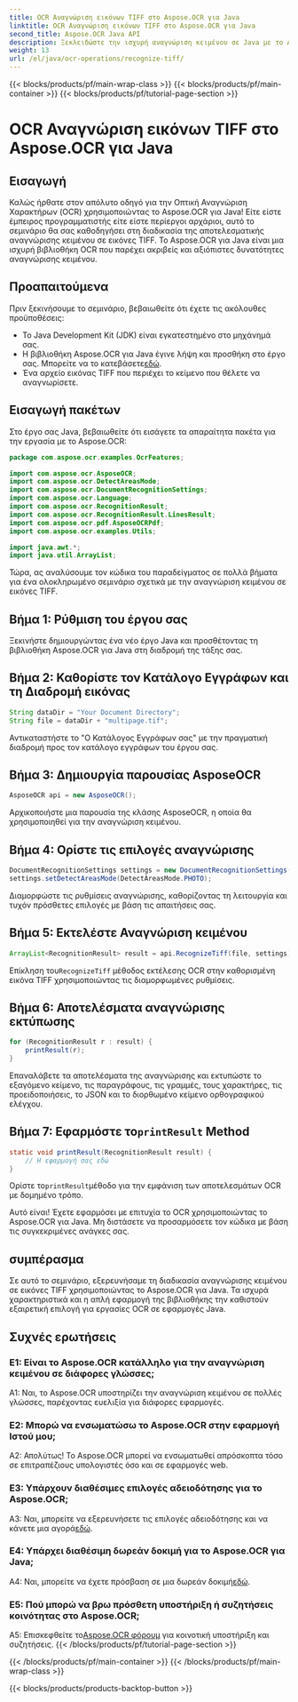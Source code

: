 ```yaml
---
title: OCR Αναγνώριση εικόνων TIFF στο Aspose.OCR για Java
linktitle: OCR Αναγνώριση εικόνων TIFF στο Aspose.OCR για Java
second_title: Aspose.OCR Java API
description: Ξεκλειδώστε την ισχυρή αναγνώριση κειμένου σε Java με το Aspose.OCR. Αναγνωρίστε εύκολα κείμενο σε εικόνες TIFF. Κάντε λήψη τώρα για μια απρόσκοπτη εμπειρία OCR.
weight: 13
url: /el/java/ocr-operations/recognize-tiff/
---
```


{{< blocks/products/pf/main-wrap-class >}}
{{< blocks/products/pf/main-container >}}
{{< blocks/products/pf/tutorial-page-section >}}

# OCR Αναγνώριση εικόνων TIFF στο Aspose.OCR για Java

## Εισαγωγή

Καλώς ήρθατε στον απόλυτο οδηγό για την Οπτική Αναγνώριση Χαρακτήρων (OCR) χρησιμοποιώντας το Aspose.OCR για Java! Είτε είστε έμπειρος προγραμματιστής είτε είστε περίεργοι αρχάριοι, αυτό το σεμινάριο θα σας καθοδηγήσει στη διαδικασία της αποτελεσματικής αναγνώρισης κειμένου σε εικόνες TIFF. Το Aspose.OCR για Java είναι μια ισχυρή βιβλιοθήκη OCR που παρέχει ακριβείς και αξιόπιστες δυνατότητες αναγνώρισης κειμένου.

## Προαπαιτούμενα

Πριν ξεκινήσουμε το σεμινάριο, βεβαιωθείτε ότι έχετε τις ακόλουθες προϋποθέσεις:

- Το Java Development Kit (JDK) είναι εγκατεστημένο στο μηχάνημά σας.
-  Η βιβλιοθήκη Aspose.OCR για Java έγινε λήψη και προσθήκη στο έργο σας. Μπορείτε να το κατεβάσετε[εδώ](https://releases.aspose.com/ocr/java/).
- Ένα αρχείο εικόνας TIFF που περιέχει το κείμενο που θέλετε να αναγνωρίσετε.

## Εισαγωγή πακέτων

Στο έργο σας Java, βεβαιωθείτε ότι εισάγετε τα απαραίτητα πακέτα για την εργασία με το Aspose.OCR:

```java
package com.aspose.ocr.examples.OcrFeatures;

import com.aspose.ocr.AsposeOCR;
import com.aspose.ocr.DetectAreasMode;
import com.aspose.ocr.DocumentRecognitionSettings;
import com.aspose.ocr.Language;
import com.aspose.ocr.RecognitionResult;
import com.aspose.ocr.RecognitionResult.LinesResult;
import com.aspose.ocr.pdf.AsposeOCRPdf;
import com.aspose.ocr.examples.Utils;

import java.awt.*;
import java.util.ArrayList;
```

Τώρα, ας αναλύσουμε τον κώδικα του παραδείγματος σε πολλά βήματα για ένα ολοκληρωμένο σεμινάριο σχετικά με την αναγνώριση κειμένου σε εικόνες TIFF.

## Βήμα 1: Ρύθμιση του έργου σας

Ξεκινήστε δημιουργώντας ένα νέο έργο Java και προσθέτοντας τη βιβλιοθήκη Aspose.OCR για Java στη διαδρομή της τάξης σας.

## Βήμα 2: Καθορίστε τον Κατάλογο Εγγράφων και τη Διαδρομή εικόνας

```java
String dataDir = "Your Document Directory";
String file = dataDir + "multipage.tif";
```

Αντικαταστήστε το "Ο Κατάλογος Εγγράφων σας" με την πραγματική διαδρομή προς τον κατάλογο εγγράφων του έργου σας.

## Βήμα 3: Δημιουργία παρουσίας AsposeOCR

```java
AsposeOCR api = new AsposeOCR();
```

Αρχικοποιήστε μια παρουσία της κλάσης AsposeOCR, η οποία θα χρησιμοποιηθεί για την αναγνώριση κειμένου.

## Βήμα 4: Ορίστε τις επιλογές αναγνώρισης

```java
DocumentRecognitionSettings settings = new DocumentRecognitionSettings(2);
settings.setDetectAreasMode(DetectAreasMode.PHOTO);
```

Διαμορφώστε τις ρυθμίσεις αναγνώρισης, καθορίζοντας τη λειτουργία και τυχόν πρόσθετες επιλογές με βάση τις απαιτήσεις σας.

## Βήμα 5: Εκτελέστε Αναγνώριση κειμένου

```java
ArrayList<RecognitionResult> result = api.RecognizeTiff(file, settings);
```

 Επίκληση του`RecognizeTiff` μέθοδος εκτέλεσης OCR στην καθορισμένη εικόνα TIFF χρησιμοποιώντας τις διαμορφωμένες ρυθμίσεις.

## Βήμα 6: Αποτελέσματα αναγνώρισης εκτύπωσης

```java
for (RecognitionResult r : result) {
    printResult(r);
}
```

Επαναλάβετε τα αποτελέσματα της αναγνώρισης και εκτυπώστε το εξαγόμενο κείμενο, τις παραγράφους, τις γραμμές, τους χαρακτήρες, τις προειδοποιήσεις, το JSON και το διορθωμένο κείμενο ορθογραφικού ελέγχου.

##  Βήμα 7: Εφαρμόστε το`printResult` Method

```java
static void printResult(RecognitionResult result) {
    // Η εφαρμογή σας εδώ
}
```

 Ορίστε το`printResult`μέθοδο για την εμφάνιση των αποτελεσμάτων OCR με δομημένο τρόπο.

Αυτό είναι! Έχετε εφαρμόσει με επιτυχία το OCR χρησιμοποιώντας το Aspose.OCR για Java. Μη διστάσετε να προσαρμόσετε τον κώδικα με βάση τις συγκεκριμένες ανάγκες σας.

## συμπέρασμα

Σε αυτό το σεμινάριο, εξερευνήσαμε τη διαδικασία αναγνώρισης κειμένου σε εικόνες TIFF χρησιμοποιώντας το Aspose.OCR για Java. Τα ισχυρά χαρακτηριστικά και η απλή εφαρμογή της βιβλιοθήκης την καθιστούν εξαιρετική επιλογή για εργασίες OCR σε εφαρμογές Java.

## Συχνές ερωτήσεις

### Ε1: Είναι το Aspose.OCR κατάλληλο για την αναγνώριση κειμένου σε διάφορες γλώσσες;

A1: Ναι, το Aspose.OCR υποστηρίζει την αναγνώριση κειμένου σε πολλές γλώσσες, παρέχοντας ευελιξία για διάφορες εφαρμογές.

### Ε2: Μπορώ να ενσωματώσω το Aspose.OCR στην εφαρμογή Ιστού μου;

Α2: Απολύτως! Το Aspose.OCR μπορεί να ενσωματωθεί απρόσκοπτα τόσο σε επιτραπέζιους υπολογιστές όσο και σε εφαρμογές web.

### Ε3: Υπάρχουν διαθέσιμες επιλογές αδειοδότησης για το Aspose.OCR;

 A3: Ναι, μπορείτε να εξερευνήσετε τις επιλογές αδειοδότησης και να κάνετε μια αγορά[εδώ](https://purchase.aspose.com/buy).

### Ε4: Υπάρχει διαθέσιμη δωρεάν δοκιμή για το Aspose.OCR για Java;

A4: Ναι, μπορείτε να έχετε πρόσβαση σε μια δωρεάν δοκιμή[εδώ](https://releases.aspose.com/).

### Ε5: Πού μπορώ να βρω πρόσθετη υποστήριξη ή συζητήσεις κοινότητας στο Aspose.OCR;

 A5: Επισκεφθείτε το[Aspose.OCR φόρουμ](https://forum.aspose.com/c/ocr/16) για κοινοτική υποστήριξη και συζητήσεις.
{{< /blocks/products/pf/tutorial-page-section >}}

{{< /blocks/products/pf/main-container >}}
{{< /blocks/products/pf/main-wrap-class >}}

{{< blocks/products/products-backtop-button >}}
